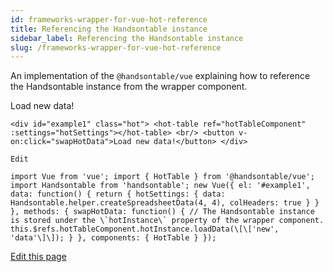 ```yaml
---
id: frameworks-wrapper-for-vue-hot-reference
title: Referencing the Handsontable instance
sidebar_label: Referencing the Handsontable instance
slug: /frameworks-wrapper-for-vue-hot-reference
---
```


An implementation of the `@handsontable/vue` explaining how to reference the Handsontable instance from the wrapper component.

  
Load new data!

```
<div id="example1" class="hot"> <hot-table ref="hotTableComponent" :settings="hotSettings"></hot-table> <br/> <button v-on:click="swapHotData">Load new data!</button> </div>

Edit

import Vue from 'vue'; import { HotTable } from '@handsontable/vue'; import Handsontable from 'handsontable'; new Vue({ el: '#example1', data: function() { return { hotSettings: { data: Handsontable.helper.createSpreadsheetData(4, 4), colHeaders: true } } }, methods: { swapHotData: function() { // The Handsontable instance is stored under the \`hotInstance\` property of the wrapper component. this.$refs.hotTableComponent.hotInstance.loadData(\[\['new', 'data'\]\]); } }, components: { HotTable } });
```

[Edit this page](https://github.com/handsontable/docs/edit/8.2.0/tutorials/wrapper-for-vue-hot-reference.html)
